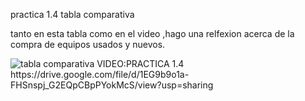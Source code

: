 practica 1.4
tabla comparativa

tanto en esta tabla como en el video 
,hago una relfexion acerca de la compra de equipos usados y nuevos.

<img src="https://github.com/RODRIGO-APOLINAR/informatica/blob/main/im%C3%A1genes/tabla%20comparativa.jpg?raw=true" alt="tabla comparativa" width="PORCENTAJE DE ANCHO %100"/>
VIDEO:PRACTICA 1.4 
https://drive.google.com/file/d/1EG9b9o1a-FHSnspj_G2EQpCBpPYokMcS/view?usp=sharing

